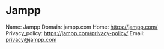 
# Jampp

Name: Jampp
Domain: jampp.com
Home: https://jampp.com/
Privacy_policy: https://jampp.com/privacy-policy/
Email: privacy@jampp.com
